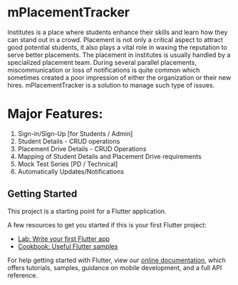 # mPlacementTracker

Institutes is a place where students enhance their skills and learn how they can stand out in a crowd. Placement is not only a critical aspect to attract good potential students, it also plays a vital role in waxing the reputation to serve better placements. The placement in institutes is usually handled by a specialized placement team. During several parallel placements, miscommunication or loss of notifications is quite common which sometimes created a poor impression of either the organization or their new hires. mPlacementTracker is a solution to manage such type of issues.

# Major Features:

1. Sign-in/Sign-Up [for Students / Admin]
2. Student Details - CRUD operations
3. Placement Drive Details - CRUD Operations
4. Mapping of Student Details and Placement Drive requirements
5. Mock Test Series [PD / Technical]
6. Automatically Updates/Notifications

## Getting Started

This project is a starting point for a Flutter application.

A few resources to get you started if this is your first Flutter project:

- [Lab: Write your first Flutter app](https://flutter.dev/docs/get-started/codelab)
- [Cookbook: Useful Flutter samples](https://flutter.dev/docs/cookbook)

For help getting started with Flutter, view our
[online documentation](https://flutter.dev/docs), which offers tutorials,
samples, guidance on mobile development, and a full API reference.
